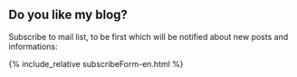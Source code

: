 ## Do you like my blog?

Subscribe to mail list, to be first which will be notified about new posts and informations:

{% include_relative subscribeForm-en.html %}

